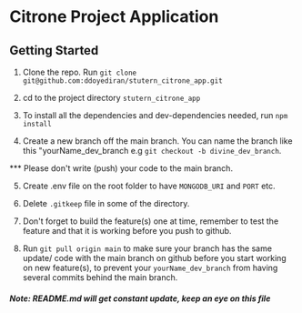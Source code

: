 # Citrone Project Application

## Getting Started

1. Clone the repo. Run `git clone git@github.com:ddoyediran/stutern_citrone_app.git`

2. cd to the project directory `stutern_citrone_app`

3. To install all the dependencies and dev-dependencies needed, run `npm install`

4. Create a new branch off the main branch. You can name the branch like this "yourName_dev_branch e.g `git checkout -b divine_dev_branch`.

\*\*\* Please don't write (push) your code to the main branch.

5. Create .env file on the root folder to have `MONGODB_URI` and `PORT` etc.

6. Delete `.gitkeep` file in some of the directory.

7. Don't forget to build the feature(s) one at time, remember to test the feature and that it is working before you push to github.

8. Run `git pull origin main` to make sure your branch has the same update/ code with the main branch on github before you start working on new feature(s), to prevent your `yourName_dev_branch` from having several commits behind the main branch.

##### Note: README.md will get constant update, keep an eye on this file
